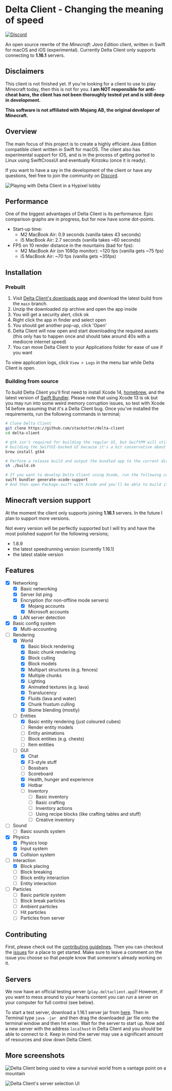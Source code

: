 # Delta Client - Changing the meaning of speed

[![Discord](https://img.shields.io/discord/851058836776419368.svg?label=&logo=discord&logoColor=ffffff&color=5C5C5C&labelColor=6A7EC2)](https://discord.gg/xZPyDbmR6k)

An open source rewrite of the *Minecraft: Java Edition* client, written in Swift for macOS and iOS (experimental). Currently Delta Client only supports connecting to **1.16.1** servers.

## Disclaimers

This client is not finished yet. If you're looking for a client to use to play Minecraft today, then this is not for you. **I am NOT responsible for anti-cheat bans, the client has not been thoroughly tested yet and is still deep in development.**

**This software is not affiliated with Mojang AB, the original developer of Minecraft.**

## Overview

The main focus of this project is to create a highly efficient Java Edition compatible client written in Swift for macOS. The client also has experimental support for iOS, and is in the process of getting ported to Linux using SwiftCrossUI and eventually Kinzoku (once it is ready).

If you want to have a say in the development of the client or have any questions, feel free to join the community on [Discord](https://discord.gg/xZPyDbmR6k).

![Playing with Delta Client in a Hypixel lobby](Screenshots/hypixel-3.png)

## Performance

One of the biggest advantages of Delta Client is its performance. Epic comparison graphs are in progress, but for now have some dot-points.

- Start-up time:
  - M2 MacBook Air: 0.9 seconds (vanilla takes 43 seconds)
  - i5 MacBook Air: 2.7 seconds (vanilla takes ~60 seconds)
- FPS on 10 render distance in the mountains (bad for fps):
  - M2 MacBook Air (on 1080p monitor): ~120 fps (vanilla gets ~75 fps)
  - i5 MacBook Air: ~70 fps (vanilla gets ~35fps)

## Installation

### Prebuilt

1. Visit [Delta Client's downloads page](https://delta.stackotter.dev/downloads) and download the
   latest build from the `main` branch.
2. Unzip the downloaded zip archive and open the app inside
3. You will get a security alert, click ok
4. Right click the app in finder and select open
5. You should get another pop-up, click 'Open'
6. Delta Client will now open and start downloading the required assets (this only has to happen once and should take around 40s with a mediocre internet speed)
7. You can move Delta Client to your Applications folder for ease of use if you want

To view application logs, click `View > Logs` in the menu bar while Delta Client is open.

### Building from source

To build Delta Client you'll first need to install Xcode 14, [homebrew](https://brew.sh), and the latest version of [Swift Bundler](https://github.com/stackotter/swift-bundler). Please note that using Xcode 13 is ok but you may run into some weird memory corruption issues, so test with Xcode 14 before assuming that it's a Delta Client bug. Once you've installed the requirements, run the following commands in terminal;

```sh
# Clone Delta Client
git clone https://github.com/stackotter/delta-client
cd delta-client

# gtk isn't required for building the regular UI, but SwiftPM will still fail even if you're
# building the SwiftUI-backed UI because it's a bit conservative about dependencies.
brew install gtk4

# Perform a release build and output the bundled app to the current directory
sh ./build.sh

# If you want to develop Delta Client using Xcode, run the following command
swift bundler generate-xcode-support
# And then open Package.swift with Xcode and you'll be able to build it from Xcode too
```

## Minecraft version support

At the moment the client only supports joining **1.16.1** servers. In the future I plan to support more versions. 

Not every version will be perfectly supported but I will try and have the most polished support for the following versions;

- 1.8.9
- the latest speedrunning version (currently 1.16.1)
- the latest stable version

## Features

- [x] Networking
  - [x] Basic networking
  - [x] Server list ping
  - [x] Encryption (for non-offline mode servers)
    - [x] Mojang accounts
    - [x] Microsoft accounts
  - [x] LAN server detection
- [x] Basic config system
  - [x] Multi-accounting
- [ ] Rendering
  - [x] World
    - [x] Basic block rendering
    - [x] Basic chunk rendering
    - [x] Block culling
    - [x] Block models
    - [x] Multipart structures (e.g. fences)
    - [x] Multiple chunks
    - [x] Lighting
    - [x] Animated textures (e.g. lava)
    - [x] Translucency
    - [x] Fluids (lava and water)
    - [x] Chunk frustum culling
    - [x] Biome blending (mostly)
  - [ ] Entities
    - [x] Basic entity rendering (just coloured cubes)
    - [ ] Render entity models
    - [ ] Entity animations
    - [ ] Block entities (e.g. chests)
    - [ ] Item entities
  - [ ] GUI
    - [x] Chat
    - [x] F3-style stuff
    - [ ] Bossbars
    - [ ] Scoreboard
    - [x] Health, hunger and experience
    - [x] Hotbar
    - [ ] Inventory
      - [ ] Basic inventory
      - [ ] Basic crafting
      - [ ] Inventory actions
      - [ ] Using recipe blocks (like crafting tables and stuff)
      - [ ] Creative inventory
- [ ] Sound
  - [ ] Basic sounds system
- [x] Physics
  - [x] Physics loop
  - [x] Input system
  - [x] Collision system
- [ ] Interaction
  - [x] Block placing
  - [ ] Block breaking
  - [ ] Block entity interaction
  - [ ] Entity interaction
- [ ] Particles
  - [ ] Basic particle system
  - [ ] Block break particles
  - [ ] Ambient particles
  - [ ] Hit particles
  - [ ] Particles from server

## Contributing

First, please check out the [contributing guidelines](Contributing.md). Then you can checkout the [issues](https://github.com/stackotter/delta-client/issues) for a place to get started. Make sure to leave a comment on the issue you choose so that people know that someone's already working on it.

## Servers

We now have an official testing server (`play.deltaclient.app`)! However, if you want to mess around to your hearts content you can run a server on your computer for full control (see below).

To start a test server, download a 1.16.1 server jar from [here](https://mcversions.net/download/1.16.1). Then in Terminal type `java -jar ` and then drag the downloaded .jar file onto the terminal window and then hit enter. Wait for the server to start up. Now add a new server with the address `localhost` in Delta Client and you should be able to connect to it. Keep in mind the server may use a significant amount of resources and slow down Delta Client.

## More screenshots

![Delta Client being used to view a survival world from a vantage point on a mountain](Screenshots/survival.png)

![Delta Client's server selection UI](Screenshots/ui.png)
